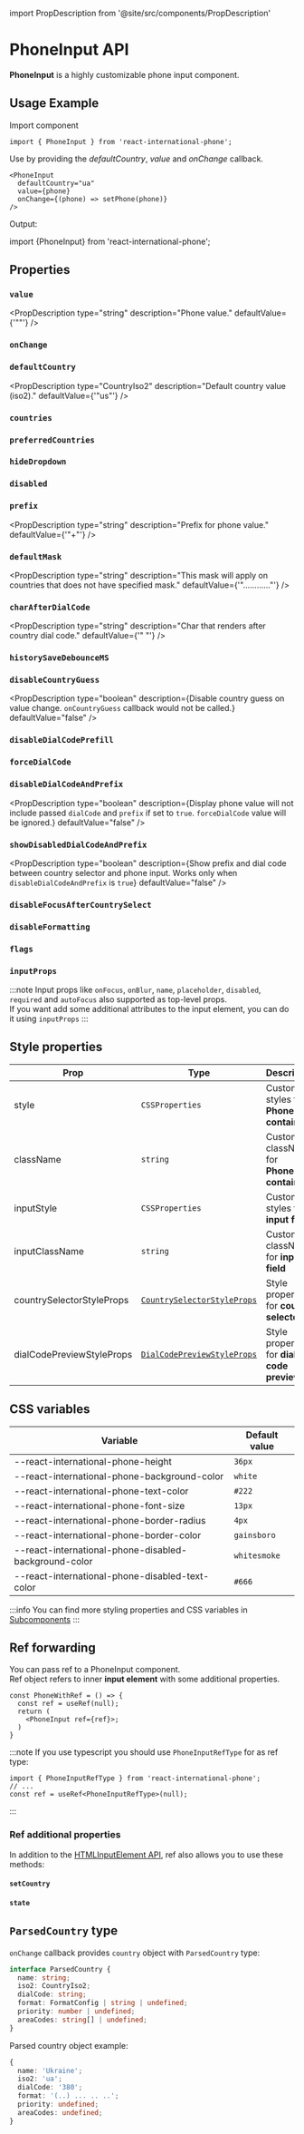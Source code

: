 import PropDescription from '@site/src/components/PropDescription'

# PhoneInput API

**PhoneInput** is a highly customizable phone input component.

## Usage Example

Import component

```tsx
import { PhoneInput } from 'react-international-phone';
```

Use by providing the _defaultCountry_, _value_ and _onChange_ callback.

```tsx
<PhoneInput
  defaultCountry="ua"
  value={phone}
  onChange={(phone) => setPhone(phone)}
/>
```

Output:

import {PhoneInput} from 'react-international-phone';

<PhoneInput defaultCountry="ua" />

## Properties

### `value`

<PropDescription
type="string"
description="Phone value."
defaultValue={'""'}
/>

### `onChange`

<PropDescription
type="(phone: string, meta: { country: ParsedCountry, inputValue: string }) => void"
description="Callback that calls on phone change"
defaultValue="undefined"
/>

### `defaultCountry`

<PropDescription
type="CountryIso2"
description="Default country value (iso2)."
defaultValue={'"us"'}
/>

### `countries`

<PropDescription
type="CountryData[]"
description="An array of available countries to select (and guess)"
defaultValue="defaultCountries"
/>

### `preferredCountries`

<PropDescription
type="CountryIso2[]"
description="An array of countries to display at the top of the dropdown list"
defaultValue="[]"
/>

### `hideDropdown`

<PropDescription
type="boolean"
description="Hide the dropdown icon. Make country selection not accessible."
defaultValue="false"
/>

### `disabled`

<PropDescription
type="boolean"
description="Disable phone input and country selector."
defaultValue="false"
/>

### `prefix`

<PropDescription
type="string"
description="Prefix for phone value."
defaultValue={'"+"'}
/>

### `defaultMask`

<PropDescription
type="string"
description="This mask will apply on countries that does not have specified mask."
defaultValue={'"............"'}
/>

### `charAfterDialCode`

<PropDescription
type="string"
description="Char that renders after country dial code."
defaultValue={'" "'}
/>

### `historySaveDebounceMS`

<PropDescription
type="number"
description="Save value to history if there were not any changes in provided milliseconds timeslot. Undo/redo (ctrl+z/ctrl+shift+z) works only with values that are saved in history"
defaultValue="200"
/>

### `disableCountryGuess`

<PropDescription
type="boolean"
description={<span>Disable country guess on value change. <code>onCountryGuess</code> callback would not be called.</span>}
defaultValue="false"
/>

### `disableDialCodePrefill`

<PropDescription
type="boolean"
description="Disable dial code prefill on initialization. Dial code prefill works only when empty phone value have been provided."
defaultValue="false"
/>

### `forceDialCode`

<PropDescription
type="boolean"
description="Always display the dial code. Dial code can't be removed/changed by keyboard events, but it can be changed by pasting another country phone value."
defaultValue="false"
/>

### `disableDialCodeAndPrefix`

<PropDescription
type="boolean"
description={<span>Display phone value will not include passed <code>dialCode</code> and <code>prefix</code> if set to <code>true</code>. <code>forceDialCode</code> value will be ignored.</span>}
defaultValue="false"
/>

### `showDisabledDialCodeAndPrefix`

<PropDescription
type="boolean"
description={<span>Show prefix and dial code between country selector and phone input. Works only when <code>disableDialCodeAndPrefix</code> is <code>true</code></span>}
defaultValue="false"
/>

### `disableFocusAfterCountrySelect`

<PropDescription
type="boolean"
description="Disable auto focus on input field after country select."
defaultValue="false"
/>

### `disableFormatting`

<PropDescription
type="boolean"
description="Disable phone value mask formatting. All formatting characters will not be displayed, but the mask length will be preserved."
defaultValue="false"
/>

### `flags`

<PropDescription
type="CustomFlagImage[]"
description="Custom flag URLs array"
defaultValue="undefined"
/>

### `inputProps`

<PropDescription
type="InputHTMLAttributes"
description="Default input component props"
defaultValue="undefined"
/>

:::note
Input props like `onFocus`, `onBlur`, `name`, `placeholder`, `disabled`, `required` and `autoFocus` also supported as top-level props.<br/>
If you want add some additional attributes to the input element, you can do it using `inputProps`
:::

## Style properties

| Prop                      | Type                                                                                | Description                                   |
| ------------------------- | ----------------------------------------------------------------------------------- | --------------------------------------------- |
| style                     | `CSSProperties`                                                                     | Custom styles for **PhoneInput container**    |
| className                 | `string`                                                                            | Custom className for **PhoneInput container** |
| inputStyle                | `CSSProperties`                                                                     | Custom styles for **input field**             |
| inputClassName            | `string`                                                                            | Custom className for **input field**          |
| countrySelectorStyleProps | [`CountrySelectorStyleProps`](/docs/Subcomponents%20API/CountrySelector#properties) | Style properties for **country selector**     |
| dialCodePreviewStyleProps | [`DialCodePreviewStyleProps`](/docs/Subcomponents%20API/DialCodePreview#properties) | Style properties for **dial code preview**    |

## CSS variables

| Variable                                              | Default value |
| ----------------------------------------------------- | ------------- |
| --react-international-phone-height                    | `36px`        |
| --react-international-phone-background-color          | `white`       |
| --react-international-phone-text-color                | `#222`        |
| --react-international-phone-font-size                 | `13px`        |
| --react-international-phone-border-radius             | `4px `        |
| --react-international-phone-border-color              | `gainsboro`   |
| --react-international-phone-disabled-background-color | `whitesmoke`  |
| --react-international-phone-disabled-text-color       | `#666`        |

:::info
You can find more styling properties and CSS variables in [Subcomponents](/docs/subcomponents%20API/)
:::

## Ref forwarding

You can pass ref to a PhoneInput component.<br/>
Ref object refers to inner **input element** with some additional properties.

```tsx
const PhoneWithRef = () => {
  const ref = useRef(null);
  return (
    <PhoneInput ref={ref}>;
  )
}
```

:::note
If you use typescript you should use `PhoneInputRefType` for as ref type:

```tsx
import { PhoneInputRefType } from 'react-international-phone';
// ...
const ref = useRef<PhoneInputRefType>(null);
```

:::

### Ref additional properties

In addition to the [HTMLInputElement API](https://developer.mozilla.org/en-US/docs/Web/API/HTMLInputElement), ref also allows you to use these methods:

#### `setCountry`

<PropDescription
type="(iso2: CountryIso2, options?: { focusOnInput: boolean }) => void"
description="Set some country value (works same as country selector country item click handler)"
/>

#### `state`

<PropDescription
type="{ phone: string; inputValue: string; country: ParsedCountry }"
description="State of the phone input"
/>

## `ParsedCountry` type

`onChange` callback provides `country` object with `ParsedCountry` type:

```ts
interface ParsedCountry {
  name: string;
  iso2: CountryIso2;
  dialCode: string;
  format: FormatConfig | string | undefined;
  priority: number | undefined;
  areaCodes: string[] | undefined;
}
```

Parsed country object example:

```ts
{
  name: 'Ukraine';
  iso2: 'ua';
  dialCode: '380';
  format: '(..) ... .. ..';
  priority: undefined;
  areaCodes: undefined;
}
```
